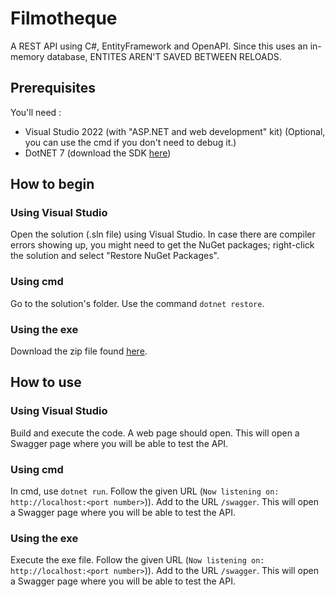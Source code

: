 # Filmotheque

A REST API using C#, EntityFramework and OpenAPI.
Since this uses an in-memory database, ENTITES AREN'T SAVED BETWEEN RELOADS.

## Prerequisites

You'll need :
- Visual Studio 2022 (with "ASP.NET and web development" kit) (Optional, you can use the cmd if you don't need to debug it.)
- DotNET 7 (download the SDK [here](https://dotnet.microsoft.com/en-us/download/dotnet/7.0))

## How to begin

### Using Visual Studio
Open the solution (.sln file) using Visual Studio. In case there are compiler errors showing up, you might need to get the NuGet packages; right-click the solution and select "Restore NuGet Packages".

### Using cmd
Go to the solution's folder. Use the command `dotnet restore`.

### Using the exe
Download the zip file found [here](https://github.com/Gameplushy/Filmotheque/releases/tag/in-memory-release).

## How to use

### Using Visual Studio
Build and execute the code. A web page should open. This will open a Swagger page where you will be able to test the API.

### Using cmd
In cmd, use `dotnet run`. Follow the given URL (`Now listening on: http://localhost:<port number>`)). Add to the URL `/swagger`. This will open a Swagger page where you will be able to test the API.

### Using the exe
Execute the exe file. Follow the given URL (`Now listening on: http://localhost:<port number>`)). Add to the URL `/swagger`. This will open a Swagger page where you will be able to test the API.